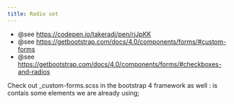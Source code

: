 ```yaml
---
title: Radio set
---
```


*  @see https://codepen.io/takeradi/pen/rjJpKK
*  @see https://getbootstrap.com/docs/4.0/components/forms/#custom-forms
*  @see https://getbootstrap.com/docs/4.0/components/forms/#checkboxes-and-radios


Check out _custom-forms.scss in the bootstrap 4 framework as well : is contais some elements we are already using;
